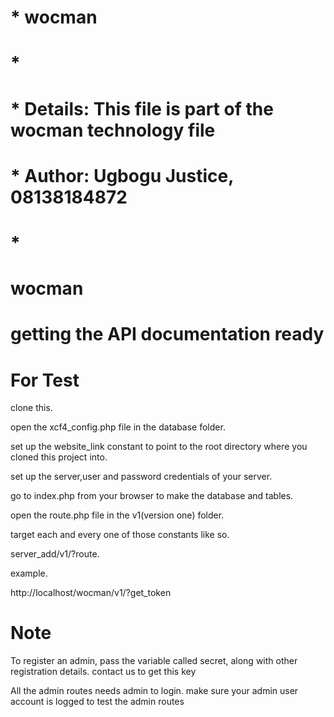 # * wocman
# *
# * Details: This file is part of the wocman technology file
# * Author: Ugbogu Justice, 08138184872
# *

# wocman

#  getting the API documentation ready

# For Test

clone this.

open the xcf4_config.php file in the database folder.

set up the website_link constant to point to the root directory where you cloned this project into.

set up the server,user and password credentials of your server.

go to index.php from your browser to make the database and tables.

open the route.php file in the v1(version one) folder.

target each and every one of those constants like so.

server_add/v1/?route.

example.

http://localhost/wocman/v1/?get_token

# Note

To register an admin, pass the variable called secret, along with other registration details. contact us to get this key

All the admin routes needs admin to login. make sure your admin user account is logged to test the admin routes